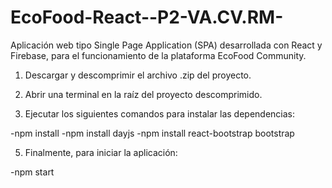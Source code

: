 # EcoFood-React--P2-VA.CV.RM-
Aplicación web tipo Single Page Application (SPA) desarrollada con React y Firebase, para el funcionamiento de la plataforma EcoFood Community.

1. Descargar y descomprimir el archivo .zip del proyecto.

2. Abrir una terminal en la raíz del proyecto descomprimido.

3. Ejecutar los siguientes comandos para instalar las dependencias:

-npm install
-npm install dayjs
-npm install react-bootstrap bootstrap

5. Finalmente, para iniciar la aplicación:

-npm start
